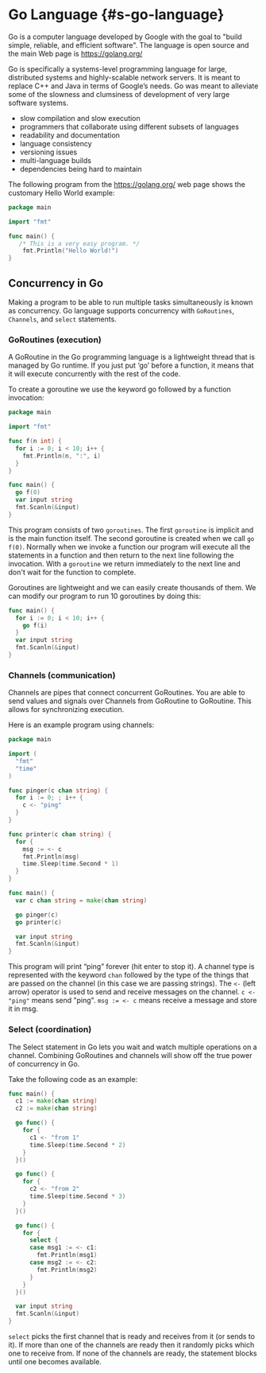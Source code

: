 # Go Language {#s-go-language}

Go is a computer language developed by Google with the goal to "build
simple, reliable, and efficient software".  The language is open
source and the main Web page is <https://golang.org/>

Go is specifically a systems-level programming language for large,
distributed systems and highly-scalable network servers. It is meant
to replace C++ and Java in terms of Google’s needs. Go was meant to
alleviate some of the slowness and clumsiness of development of very
large software systems.

* slow compilation and slow execution
* programmers that collaborate using different subsets of languages
* readability and documentation
* language consistency
* versioning issues
* multi-language builds
* dependencies being hard to maintain


The following program from the <https://golang.org/> web page shows
the customary Hello World example:

```go
package main

import "fmt"

func main() {
   /* This is a very easy program. */
	fmt.Println("Hello World!")
}
```

## Concurrency in Go

Making a program to be able to run multiple tasks simultaneously is known as concurrency. Go language supports concurrency with `GoRoutines`, `Channels`, and `select` statements.

### GoRoutines (execution)

A GoRoutine in the Go programming language is a lightweight thread
that is managed by Go runtime. If you just put ‘go’ before a function,
it means that it will execute concurrently with the rest of the code.

To create a goroutine we use the keyword go followed by a function invocation:

```go
package main

import "fmt"

func f(n int) {
  for i := 0; i < 10; i++ {
    fmt.Println(n, ":", i)
  }
}

func main() {
  go f(0)
  var input string
  fmt.Scanln(&input)
}
```

This program consists of two `goroutines`. The first `goroutine` is implicit and is the main function itself. The second goroutine is created when we call `go f(0)`. Normally when we invoke a function our program will execute all the statements in a function and then return to the next line following the invocation. With a `goroutine` we return immediately to the next line and don't wait for the function to complete.

Goroutines are lightweight and we can easily create thousands of them. We can modify our program to run 10 goroutines by doing this:

```go
func main() {
  for i := 0; i < 10; i++ {
    go f(i)
  }
  var input string
  fmt.Scanln(&input)
}
```

### Channels (communication)

Channels are pipes that connect concurrent GoRoutines. You are able to
send values and signals over Channels from GoRoutine to
GoRoutine. This allows for synchronizing execution.

Here is an example program using channels:

```go
package main

import (
  "fmt"
  "time"
)

func pinger(c chan string) {
  for i := 0; ; i++ {
    c <- "ping"
  }
}

func printer(c chan string) {
  for {
    msg := <- c
    fmt.Println(msg)
    time.Sleep(time.Second * 1)
  }
}

func main() {
  var c chan string = make(chan string)

  go pinger(c)
  go printer(c)

  var input string
  fmt.Scanln(&input)
}
```

This program will print “ping” forever (hit enter to stop it). A channel type is represented with the keyword `chan` followed by the type of the things that are passed on the channel (in this case we are passing strings). The `<-` (left arrow) operator is used to send and receive messages on the channel. `c <- "ping"` means send "ping". `msg := <- c` means receive a message and store it in msg.


### Select (coordination)

The Select statement in Go lets you wait and watch multiple operations
on a channel. Combining GoRoutines and channels will show off the true
power of concurrency in Go.

Take the following code as an example:

```go
func main() {
  c1 := make(chan string)
  c2 := make(chan string)

  go func() {
    for {
      c1 <- "from 1"
      time.Sleep(time.Second * 2)
    }
  }()

  go func() {
    for {
      c2 <- "from 2"
      time.Sleep(time.Second * 3)
    }
  }()

  go func() {
    for {
      select {
      case msg1 := <- c1:
        fmt.Println(msg1)
      case msg2 := <- c2:
        fmt.Println(msg2)
      }
    }
  }()

  var input string
  fmt.Scanln(&input)
}
```

`select` picks the first channel that is ready and receives from it (or sends to it). If more than one of the channels are ready then it randomly picks which one to receive from. If none of the channels are ready, the statement blocks until one becomes available.
